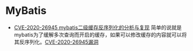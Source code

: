 # MyBatis

+ [CVE-2020-26945 mybatis二级缓存反序列化的分析与复现](https://mp.weixin.qq.com/s?__biz=MzUzNTEyMTE0Mw==&mid=2247484196&idx=1&sn=735666b28cff6e6552d8f3e16b1be9a5&chksm=fa8b1ebccdfc97aa80b6103587fd418b63c6b0d290cd4229ccc999b3706fe4f325595049a7ce&mpshare=1&scene=23&srcid=1013pFDy9OUsVb24733hEAhA&sharer_sharetime=1602582161965&sharer_shareid=8a8448ee03016e30de742559b7359a01%23rd)  简单的说就是mybatis为了缓解多次查询而开启的缓存，如果可以修改缓存的内容就可以将其反序列化。[CVE-2020-26945漏洞](https://www.anquanke.com/post/id/219457)
